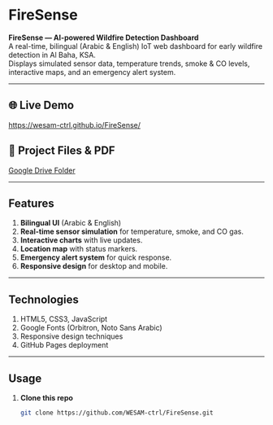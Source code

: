 # FireSense

**FireSense — AI-powered Wildfire Detection Dashboard**  
A real-time, bilingual (Arabic & English) IoT web dashboard for early wildfire detection in Al Baha, KSA.  
Displays simulated sensor data, temperature trends, smoke & CO levels, interactive maps, and an emergency alert system.  

---

## 🌐 Live Demo  
https://wesam-ctrl.github.io/FireSense/

## 📂 Project Files & PDF  
[Google Drive Folder](https://drive.google.com/drive/folders/1_mUBikaPq7tE-MOZ3tqafqFSUTox3JaW?usp=share_link)  

---

## Features
1. **Bilingual UI** (Arabic & English)  
2. **Real-time sensor simulation** for temperature, smoke, and CO gas.  
3. **Interactive charts** with live updates.  
4. **Location map** with status markers.  
5. **Emergency alert system** for quick response.  
6. **Responsive design** for desktop and mobile.  

---

## Technologies
1. HTML5, CSS3, JavaScript  
2. Google Fonts (Orbitron, Noto Sans Arabic)  
3. Responsive design techniques  
4. GitHub Pages deployment  

---

## Usage
1. **Clone this repo**  
   ```bash
   git clone https://github.com/WESAM-ctrl/FireSense.git
